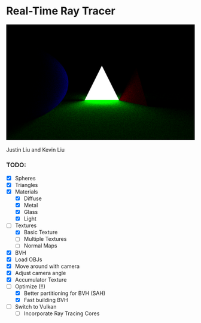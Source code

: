 # Real-Time Ray Tracer

![image](./media/image.png)

Justin Liu and Kevin Liu

### TODO:

- [x] Spheres
- [x] Triangles
- [X] Materials
  - [x] Diffuse
  - [X] Metal
  - [X] Glass
  - [x] Light
- [ ] Textures
    - [X] Basic Texture
    - [ ] Multiple Textures
    - [ ] Normal Maps
- [x] BVH
- [x] Load OBJs
- [x] Move around with camera
- [X] Adjust camera angle
- [X] Accumulator Texture
- [ ] Optimize (!!)
  - [X] Better partitioning for BVH (SAH)
  - [X] Fast building BVH
- [ ] Switch to Vulkan
  - [ ] Incorporate Ray Tracing Cores
